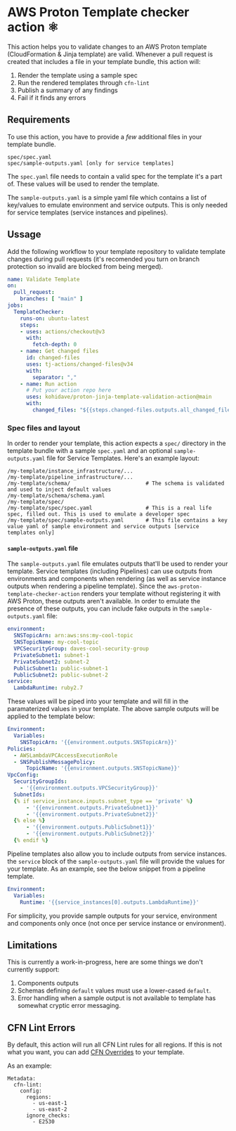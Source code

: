 # AWS Proton Template checker action ⚛️

This action helps you to validate changes to an AWS Proton template (CloudFormation & Jinja template) are valid. Whenever a pull request is created that includes a file in your template bundle, this action will:

1. Render the template using a sample spec
2. Run the rendered templates through `cfn-lint`
3. Publish a summary of any findings 
4. Fail if it finds any errors


## Requirements

To use this action, you have to provide a _few_ additional files in your template bundle. 

```
spec/spec.yaml
spec/sample-outputs.yaml [only for service templates]
```

The `spec.yaml` file needs to contain a valid spec for the template it's a part of. These values will be used to render the template.

The `sample-outputs.yaml` is a simple yaml file which contains a list of key/values to emulate environment and service outputs. This is only needed for service templates (service instances and pipelines).



## Ussage 

Add the following workflow to your template repository to validate template changes during pull requests (it's recomended you turn on branch protection so invalid are blocked from being merged).

```yaml
name: Validate Template
on:
  pull_request:
    branches: [ "main" ]
jobs:
  TemplateChecker:
    runs-on: ubuntu-latest
    steps:
    - uses: actions/checkout@v3
      with:
        fetch-depth: 0
    - name: Get changed files
      id: changed-files
      uses: tj-actions/changed-files@v34
      with:
        separator: ","
    - name: Run action
      # Put your action repo here
      uses: kohidave/proton-jinja-template-validation-action@main
      with: 
        changed_files: "${{steps.changed-files.outputs.all_changed_files}}"
```

### Spec files and layout

In order to render your template, this action expects a `spec/` directory in the template bundle with a sample `spec.yaml` and an optional `sample-outputs.yaml` file for Service Templates. Here's an example layout:


```
/my-template/instance_infrastructure/...
/my-template/pipeline_infrastructure/...
/my-template/schema/                        # The schema is validated and used to inject default values
/my-template/schema/schema.yaml
/my-template/spec/
/my-template/spec/spec.yaml                 # This is a real life spec, filled out. This is used to emulate a developer spec
/my-template/spec/sample-outputs.yaml       # This file contains a key value yaml of sample environment and service outputs [service templates only]
```

#### `sample-outputs.yaml` file

The `sample-outputs.yaml` file emulates outputs that'll be used to render your template. Service templates (including Pipelines) can use outputs from environments and components when rendering (as well as service instance outputs when rendering a pipeline template). Since the `aws-proton-template-checker-action` renders your template without registering it with AWS Proton, these outputs aren't available. In order to emulate the presence of these outputs, you can include fake outputs in the `sample-outputs.yaml` file:

```yaml
environment:
  SNSTopicArn: arn:aws:sns:my-cool-topic
  SNSTopicName: my-cool-topic
  VPCSecurityGroup: daves-cool-security-group
  PrivateSubnet1: subnet-1
  PrivateSubnet2: subnet-2
  PublicSubnet1: public-subnet-1
  PublicSubnet2: public-subnet-2
service:
  LambdaRuntime: ruby2.7
```

These values will be piped into your template and will fill in the paramaterized values in your template. The above sample outputs will be applied to the template below:

```yaml
Environment:
  Variables:
    SNSTopicArn: '{{environment.outputs.SNSTopicArn}}'
Policies:
  - AWSLambdaVPCAccessExecutionRole
  - SNSPublishMessagePolicy:
      TopicName: '{{environment.outputs.SNSTopicName}}'
VpcConfig:
  SecurityGroupIds:
    - '{{environment.outputs.VPCSecurityGroup}}'
  SubnetIds:
  {% if service_instance.inputs.subnet_type == 'private' %}
      - '{{environment.outputs.PrivateSubnet1}}'
      - '{{environment.outputs.PrivateSubnet2}}'
  {% else %}
      - '{{environment.outputs.PublicSubnet1}}'
      - '{{environment.outputs.PublicSubnet2}}'
  {% endif %}
```

Pipeline templates also allow you to include outputs from service instances. the `service` block of the `sample-outputs.yaml` file will provide the values  for your template. As an example, see the below snippet from a pipeline template. 

```yaml
Environment:
  Variables:
    Runtime: '{{service_instances[0].outputs.LambdaRuntime}}'
```

For simplicity, you provide sample outputs for your service, environment and components only once (not once per service instance or environment).  

## Limitations

This is currently a work-in-progress, here are some things we don't currently support:

1. Components outputs
2. Schemas defining `default` values must use a lower-cased `default`. 
3. Error handling when a sample output is not available to template has somewhat cryptic error messaging. 

## CFN Lint Errors

By default, this action will run all CFN Lint rules for all regions. If this is not what you want, you can add [CFN Overrides](https://github.com/aws-cloudformation/cfn-lint#template-based-metadata) to your template. 

As an example:

```
Metadata:
  cfn-lint:
    config:
      regions:
        - us-east-1
        - us-east-2
      ignore_checks:
        - E2530
```        
